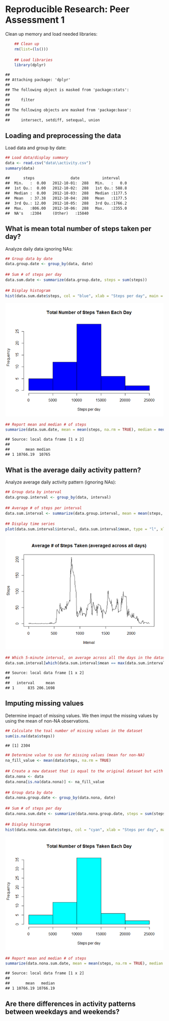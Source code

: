 # Reproducible Research: Peer Assessment 1

Clean up memory and load needed libraries:

```r
    ## Clean up
    rm(list=(ls()))

    ## Load libraries
    library(dplyr)
```

```
## 
## Attaching package: 'dplyr'
## 
## The following object is masked from 'package:stats':
## 
##     filter
## 
## The following objects are masked from 'package:base':
## 
##     intersect, setdiff, setequal, union
```


## Loading and preprocessing the data

Load data and group by date:

```r
## Load data/display summary
data <- read.csv("data\\activity.csv")
summary(data)
```

```
##      steps                date          interval     
##  Min.   :  0.00   2012-10-01:  288   Min.   :   0.0  
##  1st Qu.:  0.00   2012-10-02:  288   1st Qu.: 588.8  
##  Median :  0.00   2012-10-03:  288   Median :1177.5  
##  Mean   : 37.38   2012-10-04:  288   Mean   :1177.5  
##  3rd Qu.: 12.00   2012-10-05:  288   3rd Qu.:1766.2  
##  Max.   :806.00   2012-10-06:  288   Max.   :2355.0  
##  NA's   :2304     (Other)   :15840
```


## What is mean total number of steps taken per day?

Analyze daily data ignoring NAs:

```r
## Group data by date
data.group.date <- group_by(data, date)

## Sum # of steps per day
data.sum.date <- summarize(data.group.date, steps = sum(steps))

## Display histogram
hist(data.sum.date$steps, col = "blue", xlab = "Steps per day", main = "Total Number of Steps Taken Each Day")
```

![](PA1_template_files/figure-html/unnamed-chunk-3-1.png) 

```r
## Report mean and median # of steps
summarize(data.sum.date, mean = mean(steps, na.rm = TRUE), median = median(steps, na.rm = TRUE))
```

```
## Source: local data frame [1 x 2]
## 
##       mean median
## 1 10766.19  10765
```


## What is the average daily activity pattern?

Analyze average daily activity pattern (ignoring NAs):

```r
## Group data by interval
data.group.interval <- group_by(data, interval)

## Average # of steps per interval
data.sum.interval <- summarize(data.group.interval, mean = mean(steps, na.rm = TRUE))

## Display time series
plot(data.sum.interval$interval, data.sum.interval$mean, type = "l", xlab = "Interval", ylab = "Steps", main = "Average # of Steps Taken (averaged across all days)")
```

![](PA1_template_files/figure-html/unnamed-chunk-4-1.png) 

```r
## Which 5-minute interval, on average across all the days in the dataset, contains the maximum number of steps
data.sum.interval[which(data.sum.interval$mean == max(data.sum.interval$mean)), ]
```

```
## Source: local data frame [1 x 2]
## 
##   interval     mean
## 1      835 206.1698
```


## Imputing missing values

Determine impact of missing values. We then imput the missing values by using the mean of non-NA observations.

```r
## Calculate the toal number of missing values in the dataset
sum(is.na(data$steps))
```

```
## [1] 2304
```

```r
## Determine value to use for missing values (mean for non-NA)
na_fill_value <- mean(data$steps, na.rm = TRUE)

## Create a new dataset that is equal to the original dataset but with the missings data filled in
data.nona <- data
data.nona[is.na(data.nona)] <- na_fill_value

## Group data by date
data.nona.group.date <- group_by(data.nona, date)

## Sum # of steps per day
data.nona.sum.date <- summarize(data.nona.group.date, steps = sum(steps))

## Display histogram
hist(data.nona.sum.date$steps, col = "cyan", xlab = "Steps per day", main = "Total Number of Steps Taken Each Day")
```

![](PA1_template_files/figure-html/unnamed-chunk-5-1.png) 

```r
## Report mean and median # of steps
summarize(data.nona.sum.date, mean = mean(steps, na.rm = TRUE), median = median(steps, na.rm = TRUE))
```

```
## Source: local data frame [1 x 2]
## 
##       mean   median
## 1 10766.19 10766.19
```


## Are there differences in activity patterns between weekdays and weekends?
